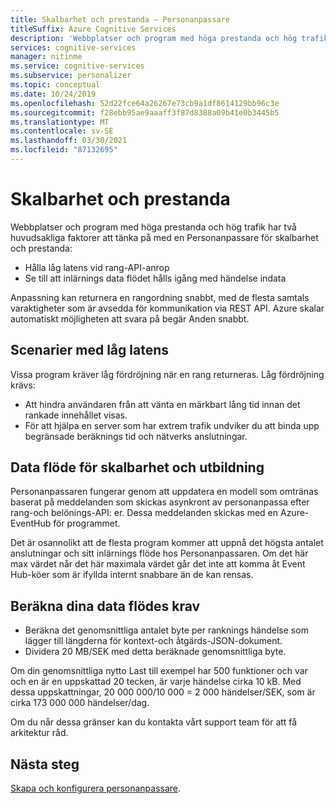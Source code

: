 ```yaml
---
title: Skalbarhet och prestanda – Personanpassare
titleSuffix: Azure Cognitive Services
description: 'Webbplatser och program med höga prestanda och hög trafik har två huvudsakliga faktorer att tänka på när det gäller skalbarhet och prestanda: svars tid och inlärnings data flöde.'
services: cognitive-services
manager: nitinme
ms.service: cognitive-services
ms.subservice: personalizer
ms.topic: conceptual
ms.date: 10/24/2019
ms.openlocfilehash: 52d22fce64a26267e73cb9a1df8614129bb96c3e
ms.sourcegitcommit: f28ebb95ae9aaaff3f87d8388a09b41e0b3445b5
ms.translationtype: MT
ms.contentlocale: sv-SE
ms.lasthandoff: 03/30/2021
ms.locfileid: "87132695"
---
```

# <a name="scalability-and-performance"></a>Skalbarhet och prestanda

Webbplatser och program med höga prestanda och hög trafik har två huvudsakliga faktorer att tänka på med en Personanpassare för skalbarhet och prestanda:

* Hålla låg latens vid rang-API-anrop
* Se till att inlärnings data flödet hålls igång med händelse indata

Anpassning kan returnera en rangordning snabbt, med de flesta samtals varaktigheter som är avsedda för kommunikation via REST API. Azure skalar automatiskt möjligheten att svara på begär Anden snabbt.

##  <a name="low-latency-scenarios"></a>Scenarier med låg latens

Vissa program kräver låg fördröjning när en rang returneras. Låg fördröjning krävs:

* Att hindra användaren från att vänta en märkbart lång tid innan det rankade innehållet visas.
* För att hjälpa en server som har extrem trafik undviker du att binda upp begränsade beräknings tid och nätverks anslutningar.


## <a name="scalability-and-training-throughput"></a>Data flöde för skalbarhet och utbildning

Personanpassaren fungerar genom att uppdatera en modell som omtränas baserat på meddelanden som skickas asynkront av personanpassa efter rang-och belönings-API: er. Dessa meddelanden skickas med en Azure-EventHub för programmet.

 Det är osannolikt att de flesta program kommer att uppnå det högsta antalet anslutningar och sitt inlärnings flöde hos Personanpassaren. Om det här max värdet når det här maximala värdet går det inte att komma åt Event Hub-köer som är ifyllda internt snabbare än de kan rensas.

## <a name="how-to-estimate-your-throughput-requirements"></a>Beräkna dina data flödes krav

* Beräkna det genomsnittliga antalet byte per ranknings händelse som lägger till längderna för kontext-och åtgärds-JSON-dokument.
* Dividera 20 MB/SEK med detta beräknade genomsnittliga byte.

Om din genomsnittliga nytto Last till exempel har 500 funktioner och var och en är en uppskattad 20 tecken, är varje händelse cirka 10 kB. Med dessa uppskattningar, 20 000 000/10 000 = 2 000 händelser/SEK, som är cirka 173 000 000 händelser/dag. 

Om du når dessa gränser kan du kontakta vårt support team för att få arkitektur råd.

## <a name="next-steps"></a>Nästa steg

[Skapa och konfigurera personanpassare](how-to-settings.md).